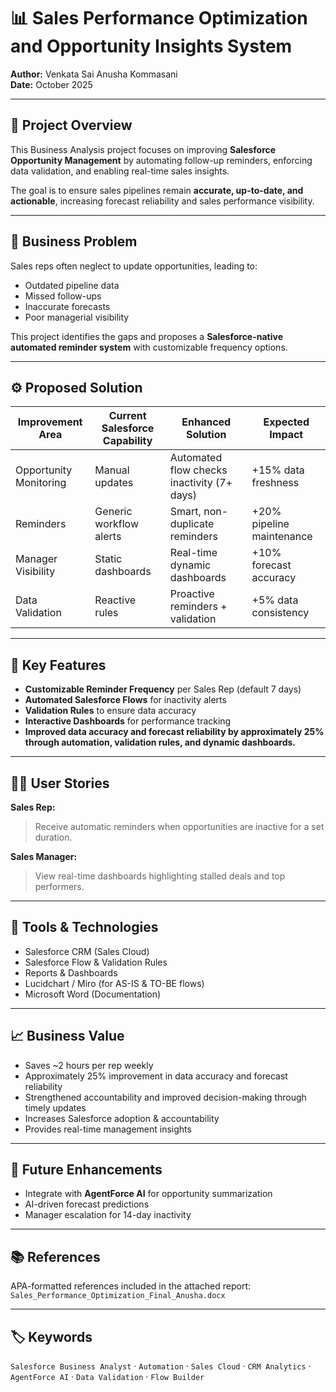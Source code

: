 # 📊 Sales Performance Optimization and Opportunity Insights System

**Author:** Venkata Sai Anusha Kommasani  
**Date:** October 2025  

---

## 🚀 Project Overview

This Business Analysis project focuses on improving **Salesforce Opportunity Management** by automating follow-up reminders, enforcing data validation, and enabling real-time sales insights.

The goal is to ensure sales pipelines remain **accurate, up-to-date, and actionable**, increasing forecast reliability and sales performance visibility.

---

## 🧩 Business Problem

Sales reps often neglect to update opportunities, leading to:
- Outdated pipeline data  
- Missed follow-ups  
- Inaccurate forecasts  
- Poor managerial visibility  

This project identifies the gaps and proposes a **Salesforce-native automated reminder system** with customizable frequency options.

---

## ⚙️ Proposed Solution

| Improvement Area | Current Salesforce Capability | Enhanced Solution | Expected Impact |
|------------------|--------------------------------|-------------------|-----------------|
| Opportunity Monitoring | Manual updates | Automated flow checks inactivity (7+ days) | +15% data freshness |
| Reminders | Generic workflow alerts | Smart, non-duplicate reminders | +20% pipeline maintenance |
| Manager Visibility | Static dashboards | Real-time dynamic dashboards | +10% forecast accuracy |
| Data Validation | Reactive rules | Proactive reminders + validation | +5% data consistency |

---


## 🔁 Key Features

- **Customizable Reminder Frequency** per Sales Rep (default 7 days)
- **Automated Salesforce Flows** for inactivity alerts
- **Validation Rules** to ensure data accuracy
- **Interactive Dashboards** for performance tracking
- **Improved data accuracy and forecast reliability by approximately 25% through automation, validation rules, and dynamic dashboards.**

---

## 🧍‍♀️ User Stories

**Sales Rep:**  
> Receive automatic reminders when opportunities are inactive for a set duration.

**Sales Manager:**  
> View real-time dashboards highlighting stalled deals and top performers.

---

## 🧠 Tools & Technologies

- Salesforce CRM (Sales Cloud)  
- Salesforce Flow & Validation Rules  
- Reports & Dashboards  
- Lucidchart / Miro (for AS-IS & TO-BE flows)  
- Microsoft Word (Documentation)

---

## 📈 Business Value

- Saves ~2 hours per rep weekly  
- Approximately 25% improvement in data accuracy and forecast reliability
- Strengthened accountability and improved decision-making through timely updates 
- Increases Salesforce adoption & accountability  
- Provides real-time management insights  

---

## 🔮 Future Enhancements

- Integrate with **AgentForce AI** for opportunity summarization  
- AI-driven forecast predictions  
- Manager escalation for 14-day inactivity  

---

## 📚 References

APA-formatted references included in the attached report:  
`Sales_Performance_Optimization_Final_Anusha.docx`

---

## 🏷️ Keywords
`Salesforce Business Analyst` · `Automation` · `Sales Cloud` · `CRM Analytics` · `AgentForce AI` · `Data Validation` · `Flow Builder`

